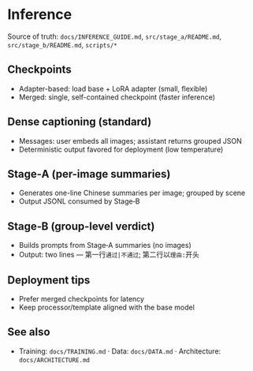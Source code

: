 # Inference

Source of truth: `docs/INFERENCE_GUIDE.md`, `src/stage_a/README.md`, `src/stage_b/README.md`, `scripts/*`

## Checkpoints
- Adapter-based: load base + LoRA adapter (small, flexible)
- Merged: single, self-contained checkpoint (faster inference)

## Dense captioning (standard)
- Messages: user embeds all images; assistant returns grouped JSON
- Deterministic output favored for deployment (low temperature)

## Stage‑A (per-image summaries)
- Generates one-line Chinese summaries per image; grouped by scene
- Output JSONL consumed by Stage‑B

## Stage‑B (group-level verdict)
- Builds prompts from Stage‑A summaries (no images)
- Output: two lines — 第一行`通过|不通过`; 第二行以`理由:`开头

## Deployment tips
- Prefer merged checkpoints for latency
- Keep processor/template aligned with the base model

## See also
- Training: `docs/TRAINING.md`  ·  Data: `docs/DATA.md`  ·  Architecture: `docs/ARCHITECTURE.md`

